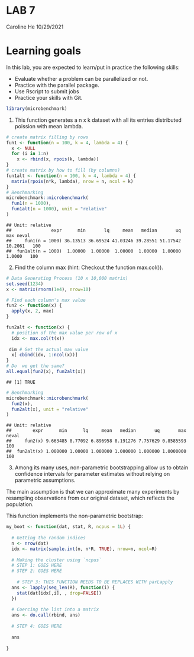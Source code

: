 LAB 7
================
Caroline He
10/29/2021

# Learning goals

In this lab, you are expected to learn/put in practice the following
skills:

-   Evaluate whether a problem can be parallelized or not.
-   Practice with the parallel package.
-   Use Rscript to submit jobs
-   Practice your skills with Git.

``` r
library(microbenchmark)
```

1.  This function generates a n x k dataset with all its entries
    distributed poission with mean lambda.

``` r
# create matrix filling by rows
fun1 <- function(n = 100, k = 4, lambda = 4) {
  x <- NULL
  for (i in 1:n)
    x <- rbind(x, rpois(k, lambda))
}
# create matrix by how to fill (by columns)
fun1alt <- function(n = 100, k = 4, lambda = 4) {
  matrix(rpois(n*k, lambda), nrow = n, ncol = k)
}
# Benchmarking
microbenchmark::microbenchmark(
  fun1(n = 1000),
  fun1alt(n = 1000), unit = "relative"
)
```

    ## Unit: relative
    ##               expr      min       lq     mean   median       uq     max neval
    ##     fun1(n = 1000) 36.13513 36.69524 41.03246 39.28551 51.17542 10.2061   100
    ##  fun1alt(n = 1000)  1.00000  1.00000  1.00000  1.00000  1.00000  1.0000   100

2.  Find the column max (hint: Checkout the function max.col()).

``` r
# Data Generating Process (10 x 10,000 matrix)
set.seed(1234)
x <- matrix(rnorm(1e4), nrow=10)

# Find each column's max value
fun2 <- function(x) {
  apply(x, 2, max)
}

fun2alt <- function(x) {
  # position of the max value per row of x
  idx <- max.col(t(x))
  
 dim # Get the actual max value
  x[ cbind(idx, 1:ncol(x))]
}
# Do  we get the same?
all.equal(fun2(x), fun2alt(x))
```

    ## [1] TRUE

``` r
# Benchmarking
microbenchmark::microbenchmark(
  fun2(x),
  fun2alt(x), unit = "relative"
)
```

    ## Unit: relative
    ##        expr      min      lq     mean   median       uq       max neval
    ##     fun2(x) 9.663485 8.77092 6.896958 8.191276 7.757629 0.8585593   100
    ##  fun2alt(x) 1.000000 1.00000 1.000000 1.000000 1.000000 1.0000000   100

3.  Among its many uses, non-parametric bootstrapping allow us to obtain
    confidence intervals for parameter estimates without relying on
    parametric assumptions.

The main assumption is that we can approximate many experiments by
resampling observations from our original dataset, which reflects the
population.

This function implements the non-parametric bootstrap:

``` r
my_boot <- function(dat, stat, R, ncpus = 1L) {
  
  # Getting the random indices
  n <- nrow(dat)
  idx <- matrix(sample.int(n, n*R, TRUE), nrow=n, ncol=R)
 
  # Making the cluster using `ncpus`
  # STEP 1: GOES HERE
  # STEP 2: GOES HERE
  
    # STEP 3: THIS FUNCTION NEEDS TO BE REPLACES WITH parLapply
  ans <- lapply(seq_len(R), function(i) {
    stat(dat[idx[,i], , drop=FALSE])
  })
  
  # Coercing the list into a matrix
  ans <- do.call(rbind, ans)
  
  # STEP 4: GOES HERE
  
  ans
  
}
```
